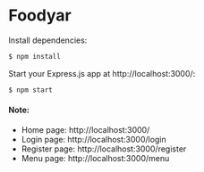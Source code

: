 # Foodyar

Install dependencies:

```bash
$ npm install
```

Start your Express.js app at http://localhost:3000/:

```bash
$ npm start
```

#### **Note:**

- Home page: http://localhost:3000/
- Login page: http://localhost:3000/login
- Register page: http://localhost:3000/register
- Menu page: http://localhost:3000/menu
